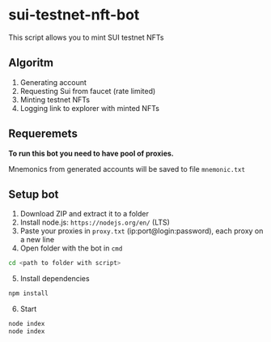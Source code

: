 # sui-testnet-nft-bot

This script allows you to mint SUI testnet NFTs 

## Algoritm
1) Generating account
2) Requesting Sui from faucet (rate limited)
3) Minting testnet NFTs
4) Logging link to explorer with minted NFTs


## Requeremets
<b>To run this bot you need to have pool of proxies.</b>

Mnemonics from generated accounts will be saved to file `mnemonic.txt`

## Setup bot
1) Download ZIP and extract it to a folder
2) Install node.js: `https://nodejs.org/en/` (LTS)
3) Paste your proxies in `proxy.txt` (ip:port@login:password), each proxy on a new line
4) Open folder with the bot in `cmd`
```bash
cd <path to folder with script>
```
5) Install dependencies
```bash
npm install
```
6) Start
```bash
node index
node index
```
